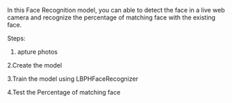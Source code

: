 In this Face Recognition model, you can able to detect the face in a live web camera and recognize the percentage of matching face with the existing face.

Steps:
1. apture photos

2.Create the model

3.Train the model using LBPHFaceRecognizer

4.Test the Percentage of matching face
